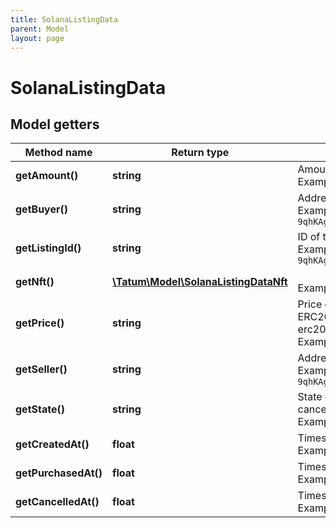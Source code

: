 ```yaml
---
title: SolanaListingData
parent: Model
layout: page
---
```


# SolanaListingData

## Model getters

Method name | Return type | Description | Notes
------------ | ------------- | ------------- | -------------
**getAmount()** | **string** | Amount of NFTs to sold in this listing. <br>Example: `1` |
**getBuyer()** | **string** | Address of the buyer, if exists. <br>Example: `9qhKAgVRebMnjVM4AHdHcseYQG47Mns3U8e7dRz24kg5` | [optional]
**getListingId()** | **string** | ID of the listing <br>Example: `9qhKAgVRebMnjVM4AHdHcseYQG47Mns3U8e7dRz24kg5` |
**getNft()** | [**\Tatum\Model\SolanaListingDataNft**](../SolanaListingDataNft) |  <br>Example: `null` |
**getPrice()** | **string** | Price of the NFT asset in native currency or ERC20 token based on the presence of erc20Address field. <br>Example: `1.234` |
**getSeller()** | **string** | Address of the seller. <br>Example: `9qhKAgVRebMnjVM4AHdHcseYQG47Mns3U8e7dRz24kg5` |
**getState()** | **string** | State of the listing. 0 - available, 1 - sold, 2 - cancelled <br>Example: `1` |
**getCreatedAt()** | **float** | Timestamp when this listing was created <br>Example: `1669751911` |
**getPurchasedAt()** | **float** | Timestamp when this listing was purchased <br>Example: `1669751911` | [optional]
**getCancelledAt()** | **float** | Timestamp when this listing was cancelled <br>Example: `1669751911` | [optional]

